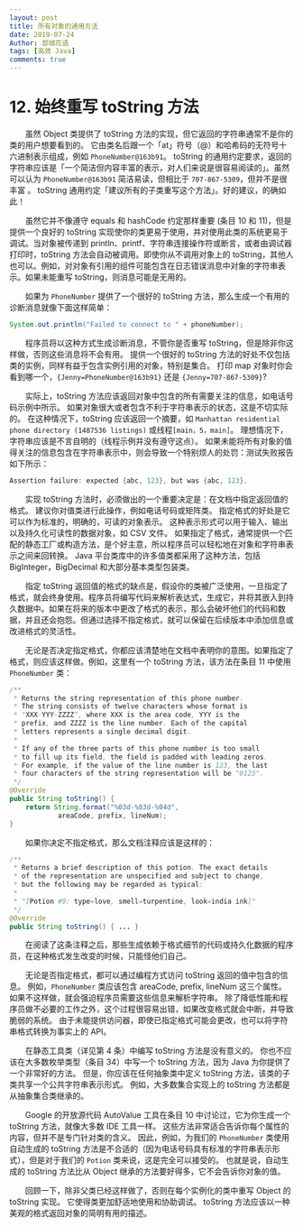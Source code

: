 ```yaml
---
layout: post
title: 所有对象的通用方法
date: 2019-07-24
Author: 邶城花语
tags: [高效 Java]
comments: true
---
```

# 12. 始终重写 toString 方法

　　虽然 Object 类提供了 toString 方法的实现，但它返回的字符串通常不是你的类的用户想要看到的。 它由类名后跟一个「at」符号（@）和哈希码的无符号十六进制表示组成，例如 `PhoneNumber@163b91`。 toString 的通用约定要求，返回的字符串应该是「一个简洁但内容丰富的表示，对人们来说是很容易阅读的」。虽然可以认为 `PhoneNumber@163b91` 简洁易读，但相比于 `707-867-5309`，但并不是很丰富 。 toString 通用约定「建议所有的子类重写这个方法」。好的建议，的确如此！

　　虽然它并不像遵守 equals 和 hashCode 约定那样重要 (条目 10 和 11)，但是提供一个良好的 toString 实现使你的类更易于使用，并对使用此类的系统更易于调试。当对象被传递到 println、printf、字符串连接操作符或断言，或者由调试器打印时，toString 方法会自动被调用。即使你从不调用对象上的 toString，其他人也可以。例如，对对象有引用的组件可能包含在日志错误消息中对象的字符串表示。如果未能重写 toString，则消息可能是无用的。

　　如果为 `PhoneNumber` 提供了一个很好的 toString 方法，那么生成一个有用的诊断消息就像下面这样简单：

```java
System.out.println("Failed to connect to " + phoneNumber);
```

　　程序员将以这种方式生成诊断消息，不管你是否重写 toString，但是除非你这样做，否则这些消息将不会有用。 提供一个很好的 toString 方法的好处不仅包括类的实例，同样有益于包含实例引用的对象，特别是集合。 打印 map 对象时你会看到哪一个，`{Jenny=PhoneNumber@163b91}` 还是 `{Jenny=707-867-5309}`?

　　实际上，toString 方法应该返回对象中包含的所有需要关注的信息，如电话号码示例中所示。 如果对象很大或者包含不利于字符串表示的状态，这是不切实际的。 在这种情况下，toString 应该返回一个摘要，如 `Manhattan residential phone directory (1487536 listings)` 或线程`[main，5，main]`。 理想情况下，字符串应该是不言自明的（线程示例并没有遵守这点）。 如果未能将所有对象的值得关注的信息包含在字符串表示中，则会导致一个特别烦人的处罚：测试失败报告如下所示：


```java
Assertion failure: expected {abc, 123}, but was {abc, 123}.
```

　　实现 toString 方法时，必须做出的一个重要决定是：在文档中指定返回值的格式。 建议你对值类进行此操作，例如电话号码或矩阵类。 指定格式的好处是它可以作为标准的，明确的，可读的对象表示。 这种表示形式可以用于输入、输出以及持久化可读性的数据对象，如 CSV 文件。 如果指定了格式，通常提供一个匹配的静态工厂或构造方法，是个好主意，所以程序员可以轻松地在对象和字符串表示之间来回转换。 Java 平台类库中的许多值类都采用了这种方法，包括 BigInteger，BigDecimal 和大部分基本类型包装类。

　　指定 toString 返回值的格式的缺点是，假设你的类被广泛使用，一旦指定了格式，就会终身使用。程序员将编写代码来解析表达式，生成它，并将其嵌入到持久数据中。如果在将来的版本中更改了格式的表示，那么会破坏他们的代码和数据，并且还会抱怨。但通过选择不指定格式，就可以保留在后续版本中添加信息或改进格式的灵活性。

　　无论是否决定指定格式，你都应该清楚地在文档中表明你的意图。如果指定了格式，则应该这样做。例如，这里有一个 toString 方法，该方法在条目 11 中使用 `PhoneNumber` 类：

```java
/**
 * Returns the string representation of this phone number.
 * The string consists of twelve characters whose format is
 * "XXX-YYY-ZZZZ", where XXX is the area code, YYY is the
 * prefix, and ZZZZ is the line number. Each of the capital
 * letters represents a single decimal digit.
 *
 * If any of the three parts of this phone number is too small
 * to fill up its field, the field is padded with leading zeros.
 * For example, if the value of the line number is 123, the last
 * four characters of the string representation will be "0123".
 */
@Override 
public String toString() {
    return String.format("%03d-%03d-%04d",
            areaCode, prefix, lineNum);
}
```

　　如果你决定不指定格式，那么文档注释应该是这样的：

```java
/**
 * Returns a brief description of this potion. The exact details
 * of the representation are unspecified and subject to change,
 * but the following may be regarded as typical:
 *
 * "[Potion #9: type=love, smell=turpentine, look=india ink]"
 */
@Override 
public String toString() { ... }
```

　　在阅读了这条注释之后，那些生成依赖于格式细节的代码或持久化数据的程序员，在这种格式发生改变的时候，只能怪他们自己。

　　无论是否指定格式，都可以通过编程方式访问 toString 返回的值中包含的信息。 例如，`PhoneNumber` 类应该包含 areaCode, prefix, lineNum 这三个属性。 如果不这样做，就会强迫程序员需要这些信息来解析字符串。 除了降低性能和程序员做不必要的工作之外，这个过程很容易出错，如果改变格式就会中断，并导致脆弱的系统。 由于未能提供访问器，即使已指定格式可能会更改，也可以将字符串格式转换为事实上的 API。

　　在静态工具类（详见第 4 条）中编写 toString 方法是没有意义的。 你也不应该在大多数枚举类型（条目 34）中写一个 toString 方法，因为 Java 为你提供了一个非常好的方法。 但是，你应该在任何抽象类中定义 toString 方法，该类的子类共享一个公共字符串表示形式。 例如，大多数集合实现上的 toString 方法都是从抽象集合类继承的。

　　Google 的开放源代码 AutoValue 工具在条目 10 中讨论过，它为你生成一个 toString 方法，就像大多数 IDE 工具一样。 这些方法非常适合告诉你每个属性的内容，但并不是专门针对类的含义。 因此，例如，为我们的 `PhoneNumber` 类使用自动生成的 toString 方法是不合适的（因为电话号码具有标准的字符串表示形式），但是对于我们的 `Potion` 类来说，这是完全可以接受的。 也就是说，自动生成的 toString 方法比从 Object 继承的方法要好得多，它不会告诉你对象的值。

　　回顾一下，除非父类已经这样做了，否则在每个实例化的类中重写 Object 的 toString 实现。 它使得类更加舒适地使用和协助调试。 toString 方法应该以一种美观的格式返回对象的简明有用的描述。





